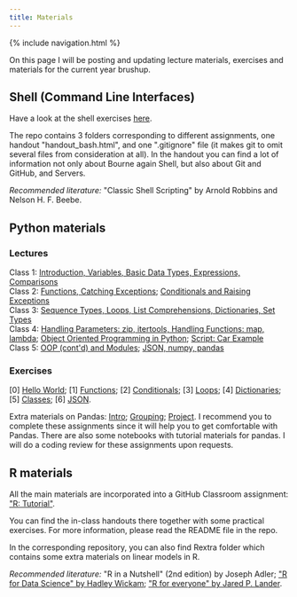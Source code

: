 ```yaml
---
title: Materials
---
```

{% include navigation.html %}

On this page I will be posting and updating lecture materials, exercises and materials for the current year brushup.

## Shell (Command Line Interfaces)
Have a look at the shell exercises [here](https://classroom.github.com/a/bZ8LAEQH). 

The repo contains 3 folders corresponding to different assignments, one handout "handout_bash.html", and one ".gitignore" file (it makes git to omit several files from consideration at all). In the handout you can find a lot of information not only about Bourne again Shell, but also about Git and GitHub, and Servers.

_Recommended literature:_  "Classic Shell Scripting" by Arnold Robbins and Nelson H. F. Beebe.

## Python materials
### Lectures
Class 1: [Introduction, Variables, Basic Data Types, Expressions, Comparisons](./docs/python-lectures/class_1.ipynb)  
Class 2: [Functions, Catching Exceptions](./docs/python-lectures/class_2.ipynb); [Conditionals and Raising Exceptions](./docs/python-lectures/class_2_conditionals.html)  
Class 3: [Sequence Types, Loops, List Comprehensions, Dictionaries, Set Types](./docs/python-lectures/class_3.ipynb)  
Class 4: [Handling Parameters: zip, itertools, Handling Functions: map, lambda](./docs/python-lectures/class_4.ipynb); [Object Oriented Programming in Python](./docs/python-lectures/class_4_oop.html); [Script: Car Example](./docs/python-lectures/class_4_oop_example.py)  
Class 5: [OOP (cont'd) and Modules](./docs/python-lectures/class_5_oop_modules.tar.gz); [JSON, numpy, pandas](./docs/python-lectures/class_5_json_pandas.ipynb)

### Exercises
\[0\] [Hello World](./python/python-hello-world.md); \[1\] [Functions](https://classroom.github.com/a/isrdjAZ0); \[2\] [Conditionals](https://classroom.github.com/a/paTBOn9w); \[3\] [Loops](https://classroom.github.com/a/3tOwudtw); \[4\] [Dictionaries](https://classroom.github.com/a/hs5i7NRM); \[5\] [Classes](https://classroom.github.com/a/DZMnxFfu); \[6\] [JSON](https://classroom.github.com/a/glR5Te6S).

Extra materials on Pandas: [Intro](https://classroom.github.com/a/XXG-ktci); [Grouping](https://classroom.github.com/a/D3cmvV36); [Project](https://classroom.github.com/a/VOtcNzSV). I recommend you to complete these assignments since it will help you to get comfortable with Pandas. There are also some notebooks with tutorial materials for pandas. I will do a coding review for these assignments upon requests.

## R materials
All the main materials are incorporated into a GitHub Classroom assignment: ["R: Tutorial"](https://classroom.github.com/a/a-YNZyRh). 

You can find the in-class handouts there together with some practical exercises. For more information, please read the README file in the repo.

In the corresponding repository, you can also find Rextra folder which contains some extra materials on linear models in R.

_Recommended literature:_ "R in a Nutshell" (2nd edition) by Joseph Adler; ["R for Data Science" by Hadley Wickam](https://r4ds.had.co.nz/); ["R for everyone" by Jared P. Lander](https://www.researchgate.net/profile/David-Booth-7/post/How_to_perform_Cox_proportional_hazard_analysis_or_Kaplan-meier_survival_analysis_in_SPSS/attachment/602b9a56a8f3c20001a00e04/AS%3A991780434616322%401613470290550/download/R+for+everyone+advanced+analytics+and+graphics+by+Lander%2C+Jared+P+%28z-lib.org%29.pdf).